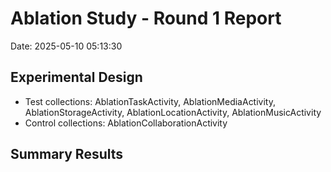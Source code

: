 # Ablation Study - Round 1 Report

Date: 2025-05-10 05:13:30

## Experimental Design

- Test collections: AblationTaskActivity, AblationMediaActivity, AblationStorageActivity, AblationLocationActivity, AblationMusicActivity
- Control collections: AblationCollaborationActivity

## Summary Results

